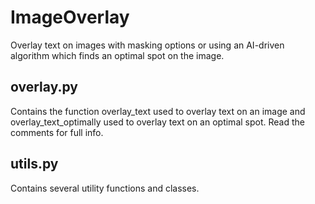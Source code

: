 # ImageOverlay
Overlay text on images with masking options or using an AI-driven algorithm which finds an optimal spot on the image.

overlay.py
-
Contains the function overlay_text used to overlay text on an image and overlay_text_optimally used to overlay text on an optimal spot. Read the comments for full info.

utils.py
-
Contains several utility functions and classes.
